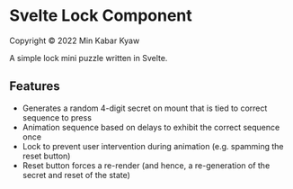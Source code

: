 # Svelte Lock Component
Copyright © 2022 Min Kabar Kyaw  

A simple lock mini puzzle written in Svelte.

## Features

- Generates a random 4-digit secret on mount that is tied to correct sequence to press
- Animation sequence based on delays to exhibit the correct sequence once
- Lock to prevent user intervention during animation (e.g. spamming the reset button)
- Reset button forces a re-render (and hence, a re-generation of the secret and reset of the state)
